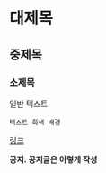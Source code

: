 # 대제목

## 중제목

### 소제목

일반 텍스트

`텍스트 회색 배경`

[링크](https://github.com/facebook/create-react-app)

**공지: 공지글은 이렇게 작성**

